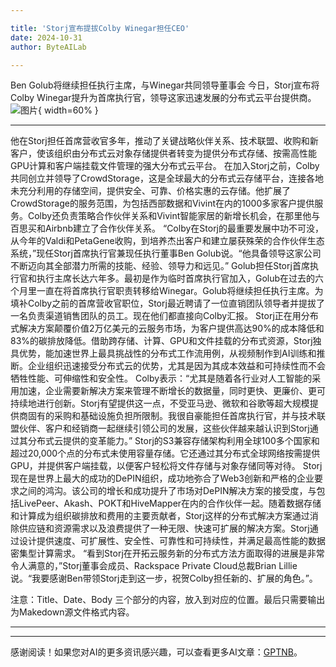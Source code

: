 ```yaml
---

title: 'Storj宣布提拔Colby Winegar担任CEO'
date: 2024-10-31
author: ByteAILab

---
```


Ben Golub将继续担任执行主席，与Winegar共同领导董事会
今日，Storj宣布将Colby Winegar提升为首席执行官，领导这家迅速发展的分布式云平台提供商。![图片](https://ai-techpark.com/wp-content/uploads/2024/10/Storj-960x540.jpg){ width=60% }

---
他在Storj担任首席营收官多年，推动了关键战略伙伴关系、技术联盟、收购和新客户，使该组织由分布式云对象存储提供者转变为提供分布式存储、按需高性能GPU计算和客户端挂载文件管理的强大分布式云平台。
在加入Storj之前，Colby共同创立并领导了CrowdStorage，这是全球最大的分布式云存储平台，连接各地未充分利用的存储空间，提供安全、可靠、价格实惠的云存储。他扩展了CrowdStorage的服务范围，为包括西部数据和Vivint在内的1000多家客户提供服务。Colby还负责策略合作伙伴关系和Vivint智能家居的新增长机会，在那里他与百思买和Airbnb建立了合作伙伴关系。
“Colby在Storj的最重要发展中功不可没，从今年的Valdi和PetaGene收购，到培养杰出客户和建立屡获殊荣的合作伙伴生态系统，”现任Storj首席执行官兼现任执行董事Ben Golub说。“他具备领导这家公司不断迈向其全部潜力所需的技能、经验、领导力和远见。”
Golub担任Storj首席执行官和执行主席长达六年多。最初是作为临时首席执行官加入，Golub在过去的六个月里一直在将首席执行官职责转移给Winegar。Golub将继续担任执行主席。为填补Colby之前的首席营收官职位，Storj最近聘请了一位直销团队领导者并提拔了一名负责渠道销售团队的员工。现在他们都直接向Colby汇报。
Storj正在用分布式解决方案颠覆价值2万亿美元的云服务市场，为客户提供高达90%的成本降低和83%的碳排放降低。借助跨存储、计算、GPU和文件挂载的分布式资源，Storj独具优势，能加速世界上最具挑战性的分布式工作流用例，从视频制作到AI训练和推断。企业组织迅速接受分布式云的优势，尤其是因为其成本效益和可持续性而不会牺牲性能、可伸缩性和安全性。
Colby表示：“尤其是随着各行业对人工智能的采用加速，企业需要新解决方案来管理不断增长的数据量，同时更快、更廉价、更可持续地进行创新。Storj有望提供这一点，不受亚马逊、微软和谷歌等超大规模提供商固有的采购和基础设施负担所限制。我很自豪能担任首席执行官，并与技术联盟伙伴、客户和经销商一起继续引领公司的发展，这些伙伴越来越认识到Storj通过其分布式云提供的变革能力。”
Storj的S3兼容存储架构利用全球100多个国家和超过20,000个点的分布式未使用容量存储。它还通过其分布式全球网络按需提供GPU，并提供客户端挂载，以便客户轻松将文件存储与对象存储同等对待。
Storj现在是世界上最大的成功的DePIN组织，成功地弥合了Web3创新和严格的企业要求之间的鸿沟。该公司的增长和成功提升了市场对DePIN解决方案的接受度，与包括LivePeer、Akash、POKT和HiveMapper在内的合作伙伴一起。随着数据存储和计算成为组织碳排放和费用的主要贡献者，Storj这样的分布式解决方案通过消除供应链和资源需求以及浪费提供了一种无限、快速可扩展的解决方案。Storj通过设计提供速度、可扩展性、安全性、可靠性和可持续性，并满足最高性能的数据密集型计算需求。
“看到Storj在开拓云服务新的分布式方法方面取得的进展是非常令人满意的，”Storj董事会成员、Rackspace Private Cloud总裁Brian Lillie说。“我要感谢Ben带领Storj走到这一步，祝贺Colby担任新的、扩展的角色。”。

注意：Title、Date、Body 三个部分的内容，放入到对应的位置。最后只需要输出为Makedown源文件格式内容。

---
---
感谢阅读！如果您对AI的更多资讯感兴趣，可以查看更多AI文章：[GPTNB](https://gptnb.com)。